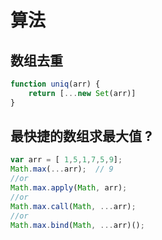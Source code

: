 # 算法

## 数组去重
```js
function uniq(arr) {
    return [...new Set(arr)]
}
```

## 最快捷的数组求最大值 ?
```js
var arr = [ 1,5,1,7,5,9];
Math.max(...arr);  // 9 
//or
Math.max.apply(Math, arr);
//or
Math.max.call(Math, ...arr);
//or
Math.max.bind(Math, ...arr)();
```

## 